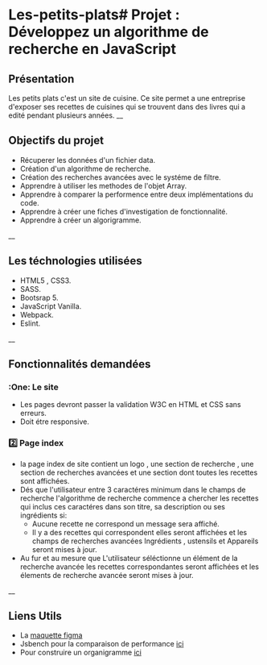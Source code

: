 # Les-petits-plats# Projet : Développez un algorithme de recherche en JavaScript 

## Présentation
Les petits plats c'est un site de cuisine.
Ce site permet a une entreprise d'exposer ses recettes de cuisines qui se trouvent dans des livres qui a edité pendant plusieurs années.
__
## Objectifs du projet
* Récuperer les données d'un fichier data.
* Création d'un algorithme de recherche.
* Création des recherches avancées avec le systéme de filtre.
* Apprendre à utiliser les methodes de l'objet Array.
* Apprendre à comparer la performence entre deux implémentations du code.
* Apprendre à créer une fiches d'investigation de fonctionnalité.
* Apprendre à créer un algorigramme.

__
## Les téchnologies utilisées
* HTML5 , CSS3.
* SASS.
* Bootsrap 5.
* JavaScript Vanilla.
* Webpack.
* Eslint.
  
__
## Fonctionnalités demandées
### :One: Le site
* Les pages devront passer la validation W3C en HTML et CSS sans erreurs.
* Doit étre responsive.
### :two: Page index
* la page index de site contient un logo , une section de recherche , une section de recherches avancées et une section dont toutes les recettes sont affichées.
* Dés que l'utilisateur entre 3 caractéres minimum dans le champs de recherche l'algorithme de recherche commence a chercher les recettes qui inclus ces caractéres dans son titre, sa description ou ses ingrédients si:
   - Aucune recette ne correspond un message sera affiché.
   - Il y a des recettes qui correspondent elles seront affichées et les champs de recherches avancées Ingrédients , ustensils et Appareils seront mises à jour.
* Au fur et au mesure que L'utilisateur séléctionne un élément de la recherche avancée les recettes correspondantes seront affichées et les élements de recherche avancée seront mises à jour.

__
## Liens Utils
* La [maquette figma](https://www.figma.com/file/xqeE1ZKlHUWi2Efo8r73NK/UI-Design-Les-Petits-Plats-FR?node-id=51%3A371&t=MlaaNDdrCraivwDU-0)
* Jsbench pour la comparaison de performance [ici](https://jsben.ch/)
* Pour construire un organigramme [ici](https://app.diagrams.net/)
  

